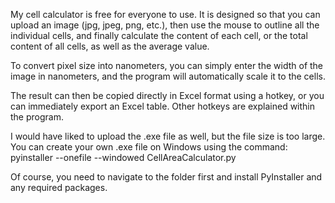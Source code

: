 My cell calculator is free for everyone to use. It is designed so that you can upload an image (jpg, jpeg, png, etc.), then use the mouse to outline all the individual cells, and finally calculate the content of each cell, or the total content of all cells, as well as the average value.

To convert pixel size into nanometers, you can simply enter the width of the image in nanometers, and the program will automatically scale it to the cells.

The result can then be copied directly in Excel format using a hotkey, or you can immediately export an Excel table. Other hotkeys are explained within the program.

I would have liked to upload the .exe file as well, but the file size is too large. You can create your own .exe file on Windows using the command:
pyinstaller --onefile --windowed CellAreaCalculator.py

Of course, you need to navigate to the folder first and install PyInstaller and any required packages.
